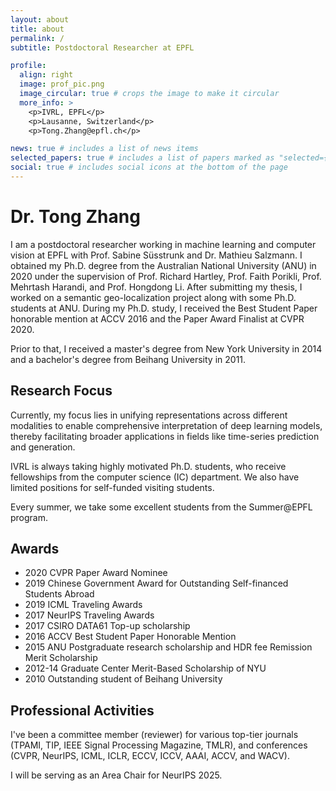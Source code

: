 ```yaml
---
layout: about
title: about
permalink: /
subtitle: Postdoctoral Researcher at EPFL

profile:
  align: right
  image: prof_pic.png
  image_circular: true # crops the image to make it circular
  more_info: >
    <p>IVRL, EPFL</p>
    <p>Lausanne, Switzerland</p>
    <p>Tong.Zhang@epfl.ch</p>

news: true # includes a list of news items
selected_papers: true # includes a list of papers marked as "selected={true}"
social: true # includes social icons at the bottom of the page
---
```


# Dr. Tong Zhang

I am a postdoctoral researcher working in machine learning and computer vision at EPFL with Prof. Sabine Süsstrunk and Dr. Mathieu Salzmann. I obtained my Ph.D. degree from the Australian National University (ANU) in 2020 under the supervision of Prof. Richard Hartley, Prof. Faith Porikli, Prof. Mehrtash Harandi, and Prof. Hongdong Li. After submitting my thesis, I worked on a semantic geo-localization project along with some Ph.D. students at ANU. During my Ph.D. study, I received the Best Student Paper honorable mention at ACCV 2016 and the Paper Award Finalist at CVPR 2020.

Prior to that, I received a master's degree from New York University in 2014 and a bachelor's degree from Beihang University in 2011.

## Research Focus

Currently, my focus lies in unifying representations across different modalities to enable comprehensive interpretation of deep learning models, thereby facilitating broader applications in fields like time-series prediction and generation.

IVRL is always taking highly motivated Ph.D. students, who receive fellowships from the computer science (IC) department. We also have limited positions for self-funded visiting students. 

Every summer, we take some excellent students from the Summer@EPFL program.

## Awards

- 2020 CVPR Paper Award Nominee 
- 2019 Chinese Government Award for Outstanding Self-financed Students Abroad
- 2019 ICML Traveling Awards
- 2017 NeurIPS Traveling Awards
- 2017 CSIRO DATA61 Top-up scholarship
- 2016 ACCV Best Student Paper Honorable Mention
- 2015 ANU Postgraduate research scholarship and HDR fee Remission Merit Scholarship
- 2012-14 Graduate Center Merit-Based Scholarship of NYU
- 2010 Outstanding student of Beihang University

## Professional Activities

I've been a committee member (reviewer) for various top-tier journals (TPAMI, TIP, IEEE Signal Processing Magazine, TMLR), and conferences (CVPR, NeurIPS, ICML, ICLR, ECCV, ICCV, AAAI, ACCV, and WACV).

I will be serving as an Area Chair for NeurIPS 2025.
